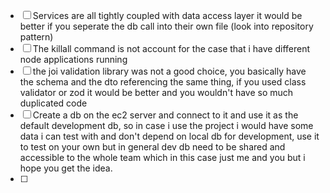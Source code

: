 - [ ] Services are all tightly coupled with data access layer it would be better if you seperate the db call into their own file (look into repository pattern)
- [ ] The killall command is not account for the case that i have different node applications running
- [ ] the joi validation library was not a good choice, you basically have the schema and the dto referencing the same thing, if you used class validator or zod it would be better and you wouldn't have so much duplicated code
- [ ] Create a db on the ec2 server and connect to it and use it as the default development db, so in case i use the project i would have some data i can test with and don't depend on local db for development, use it to test on your own but in general dev db need to be shared and accessible to the whole team which in this case just me and you but i hope you get the idea.
- [ ]
